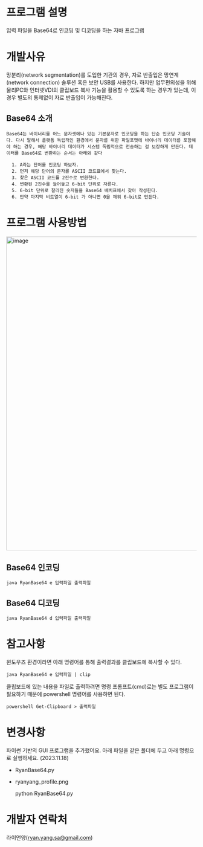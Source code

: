 # 프로그램 설명

입력 파일을 Base64로 인코딩 및 디코딩을 하는 자바 프로그램

# 개발사유

망분리(network segmentation)를 도입한 기관의 경우, 자료 반출입은 망연계(network connection) 솔루션 혹은 보안 USB를 사용한다. 하지만 업무편의성을 위해 물리PC와 인터넷VDI의 클립보드 복사 기능을 활용할 수 있도록 하는 경우가 있는데, 이 경우 별도의 통제없이 자료 반출입이 가능해진다.

## Base64 소개

    Base64는 바이너리를 어느 문자셋에나 있는 기본문자로 인코딩을 하는 단순 인코딩 기술이다. 다시 말해서 플랫폼 독립적인 환경에서 문자를 위한 파일포맷에 바이너리 데이터를 포함해야 하는 경우, 해당 바이너리 데이터가 시스템 독립적으로 전송하는 걸 보장하게 만든다. 데이터를 Base64로 변환하는 순서는 아래와 같다

      1. A라는 단어를 인코딩 하보자.
      2. 먼저 해당 단어의 문자를 ASCII 코드표에서 찾는다.
      3. 찾은 ASCII 코드를 2진수로 변환한다.
      4. 변환된 2진수를 늘어놓고 6-bit 단위로 자른다.
      5. 6-bit 단위로 잘라진 숫자들을 Base64 배치표에서 찾아 작성한다.
      6. 만약 마지막 비트열이 6-bit 가 아니면 0을 채워 6-bit로 만든다.

# 프로그램 사용방법

<img width="831" alt="image" src="https://user-images.githubusercontent.com/36325375/211181346-248b5049-fcbb-4906-b73f-f747e5195141.png">

## Base64 인코딩 
    java RyanBase64 e 입력파일 출력파일
    
## Base64 디코딩
    java RyanBase64 d 입력파일 출력파일

# 참고사항

윈도우즈 환경이라면 아래 명령어를 통해 출력결과를 클립보드에 복사할 수 있다.

    java RyanBase64 e 입력파일 | clip

클립보드에 있는 내용을 파일로 출력하려면 명령 프롬프트(cmd)로는 별도 프로그램이 필요하기 때문에 powershell 명령어를 사용하면 된다.

    powershell Get-Clipboard > 출력파일 

# 변경사항

파이썬 기반의 GUI 프로그램을 추가했어요. 아래 파일을 같은 폴더에 두고 아래 명령으로 실행하세요. (2023.11.18)

  - RyanBase64.py
  - ryanyang_profile.png

    python RyanBase64.py

# 개발자 연락처

라이언양(ryan.yang.sa@gmail.com)
